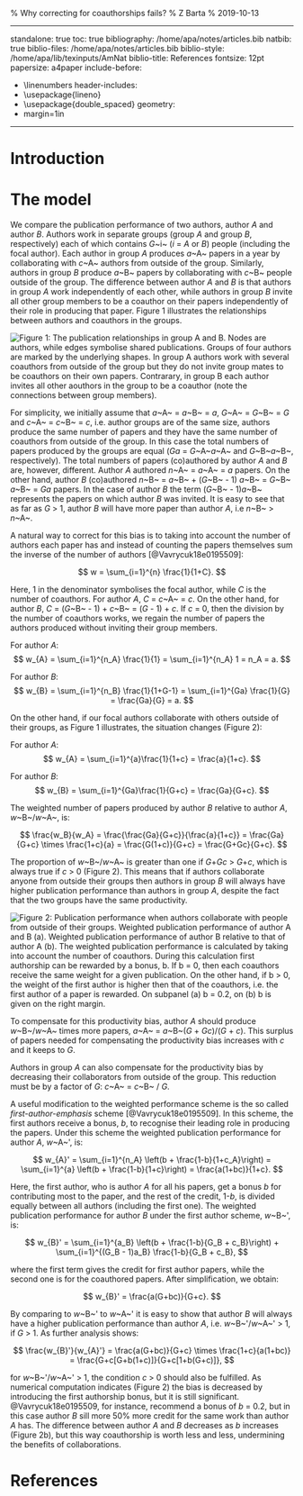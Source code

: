 % Why correcting for coauthorships fails?
% Z Barta
% 2019-10-13

---
standalone: true
toc: true
bibliography: /home/apa/notes/articles.bib
natbib: true
biblio-files: /home/apa/notes/articles.bib
biblio-style: /home/apa/lib/texinputs/AmNat
biblio-title: References
fontsize: 12pt
papersize: a4paper
include-before:
- \linenumbers
header-includes:
- \usepackage{lineno}
- \usepackage{double_spaced}
geometry:
- margin=1in
---

<!--
# TODOs

- write introduction
-->

# Introduction

# The model

We compare the publication performance of two authors, author _A_ and author _B_. Authors work in separate groups (group _A_ and group _B_, respectively) each of which contains _G_~i~ (_i_ = _A_ or _B_) people (including the focal author). Each author in group _A_ produces _a_~A~ papers in a year by collaborating with _c_~A~ authors from outside of the group. Similarly, authors in group _B_ produce _a_~B~ papers by collaborating with _c_~B~ people outside of the group. The difference between author _A_ and _B_ is that authors in group _A_ work independently of each other, while authors in group _B_ invite all other group members to be a coauthor on their papers independently of their role in producing that paper. Figure 1 illustrates the relationships between authors and coauthors in the groups.

![Figure 1: The publication relationships in group _A_ and _B_. Nodes are authors, while edges symbolise shared publications. Groups of four authors are marked by the underlying shapes. In group _A_ authors work with several coauthors from outside of the group but they do not invite group mates to be coauthors on their own papers. Contrarary, in group _B_ each author invites all other aouthors in the group to be a coauthor (note the connections between group members).](groups.png)

For simplicity, we initially assume that _a_~A~ = _a_~B~ = _a_, _G_~A~ = _G_~B~ = _G_ and _c_~A~ = _c_~B~ = _c_, i.e. author groups are of the same size, authors produce the same number of papers and they have the same number of coauthors from outside of the group. In this case the total numbers of papers produced by the groups are equal (_Ga_ = _G_~A~_a_~A~ and _G_~B~_a_~B~, respectively). The total numbers of papers (co)authored by author _A_ and _B_ are, however, different. Author _A_ authored _n_~A~ = _a_~A~ = _a_ papers. On the other hand, author _B_ (co)authored  _n_~B~ = _a_~B~ + (_G_~B~ - 1) _a_~B~ = _G_~B~ _a_~B~ = _Ga_ papers. In the case of author _B_ the term (_G_~B~ - 1)_a_~B~ represents the papers on which author _B_ was invited. It is easy to see that as far as _G_ > 1, author _B_ will have more paper than author _A_, i.e _n_~B~ > _n_~A~. 

A natural way to correct for this bias is to taking into account the number of authors each paper has and instead of counting the papers themselves sum the inverse of the number of authors [@Vavrycuk18e0195509]:

$$
w = \sum_{i=1}^{n} \frac{1}{1+C}.
$$

Here, 1 in the denominator symbolises the focal author, while _C_ is the number of coauthors. For author _A_, _C_ = _c_~A~ = _c_. On the other hand, for author _B_, _C_ = (_G_~B~ - 1) + _c_~B~ = (_G_ - 1) + _c_. If _c_ = 0, then the division by the number of coauthors works, we regain the number of papers the authors produced without inviting their group members.

For author _A_:
$$
w_{A} = \sum_{i=1}^{n_A} \frac{1}{1} = \sum_{i=1}^{n_A} 1 = n_A = a.
$$

For author _B_:
$$
w_{B} = \sum_{i=1}^{n_B} \frac{1}{1+G-1} = \sum_{i=1}^{Ga} \frac{1}{G} = \frac{Ga}{G} = a.
$$

On the other hand, if our focal authors collaborate with others outside of their groups, as Figure 1 illustrates, the situation changes (Figure 2):

For author _A_:
$$
w_{A} = \sum_{i=1}^{a}\frac{1}{1+c} = \frac{a}{1+c}.
$$

For author _B_:
$$
w_{B} = \sum_{i=1}^{Ga}\frac{1}{G+c} = \frac{Ga}{G+c}.
$$

The weighted number of papers produced by author _B_ relative to author _A_, _w_~B~/_w_~A~, is:

$$
\frac{w_B}{w_A} = \frac{\frac{Ga}{G+c}}{\frac{a}{1+c}} = \frac{Ga}{G+c} \times \frac{1+c}{a} = \frac{G(1+c)}{G+c} = \frac{G+Gc}{G+c}.
$$

The proportion of _w_~B~/_w_~A~ is greater than one if _G_+_Gc_ > _G_+_c_, which is always true if _c_ > 0 (Figure 2). This means that if authors collaborate anyone from outside their groups then authors in group _B_ will always have higher publication performance than authors in group _A_, despite the fact that the two groups have the same productivity.

![Figure 2: Publication performance when authors collaborate with people from outside of their groups. Weighted publication performance of author _A_ and _B_ (a). Weighted publication performance of author _B_ relative to that of author _A_ (b). The weighted publication performance is calculated by taking into account the number of coauthors. During this calculation first authorship can be rewarded by a bonus, _b_. If _b_ = 0, then each coauthors receive the same weight for a given publication. On the other hand, if _b_ > 0, the weight of the first author is higher then that of the coauthors, i.e. the first author of a paper is rewarded. On subpanel (a) _b_ = 0.2, on (b) _b_ is given on the right margin.](weighted_production.png)

To compensate for this productivity bias, author _A_ should produce _w_~B~/_w_~A~ times more papers, _a_~A~ = _a_~B~(_G_ + _Gc_)/(_G_ + _c_). This surplus of papers needed for compensating the productivity bias increases with _c_ and it keeps to _G_.

Authors in group _A_ can also compensate for the productivity bias by decreasing their collaborators from outside of the group. This reduction must be by a factor of _G_: _c_~A~ = _c_~B~ / _G_.

A useful modification to the weighted performance scheme is the so called _first-author-emphasis_ scheme [@Vavrycuk18e0195509]. In this scheme, the first authors receive a bonus, _b_, to recognise their leading role in producing the papers. Under this scheme the weighted publication performance for author _A_, _w_~A~', is:

$$
w_{A}' = \sum_{i=1}^{n_A} \left(b + \frac{1-b}{1+c_A}\right) = \sum_{i=1}^{a}
\left(b + \frac{1-b}{1+c}\right) = \frac{a(1+bc)}{1+c}.
$$

Here, the first author, who is author _A_ for all his papers, get a bonus _b_ for contributing most to the paper, and the rest of the credit, 1-_b_, is divided equally between all authors (including the first one). The weighted publication performance for author _B_ under the first author scheme, _w_~B~', is:

$$
w_{B}' = \sum_{i=1}^{a_B} \left(b + \frac{1-b}{G_B + c_B}\right) + \sum_{i=1}^{(G_B - 1)a_B} \frac{1-b}{G_B + c_B},
$$

where the first term gives the credit for first author papers, while the second one is for the coauthored papers. After simplification, we obtain:

$$
w_{B}' = \frac{a(G+bc)}{G+c}.
$$

By comparing to _w_~B~' to _w_~A~' it is easy to show that author _B_ will always have a higher publication performance than author _A_, i.e. _w_~B~'/_w_~A~' > 1, if _G_ > 1. As further analysis shows:

$$
\frac{w_{B}'}{w_{A}'} = \frac{a(G+bc)}{G+c} \times \frac{1+c}{a(1+bc)} = \frac{G+c[G+b(1+c)]}{G+c[1+b(G+c)]},
$$

for _w_~B~'/_w_~A~' > 1, the condition _c_ > 0 should also be fulfilled. As numerical computation indicates (Figure 2) the bias is decreased by introducing the first authorship bonus, but it is still significant. @Vavrycuk18e0195509, for instance, recommend a bonus of _b_ = 0.2, but in this case author _B_ sill more 50% more credit for the same work than author _A_ has. The difference between author _A_ and _B_ decreases as _b_ increases (Figure 2b), but this way coauthorship is worth less and less, undermining the benefits of collaborations.

# References
